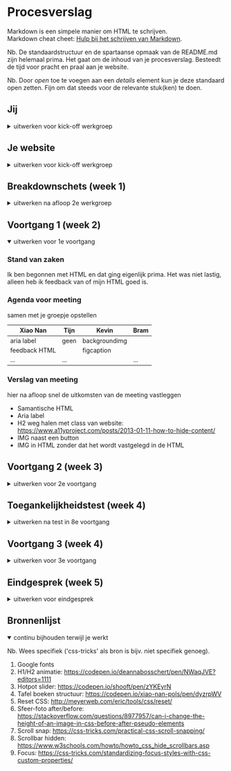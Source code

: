 # Procesverslag
Markdown is een simpele manier om HTML te schrijven.  
Markdown cheat cheet: [Hulp bij het schrijven van Markdown](https://github.com/adam-p/markdown-here/wiki/Markdown-Cheatsheet).

Nb. De standaardstructuur en de spartaanse opmaak van de README.md zijn helemaal prima. Het gaat om de inhoud van je procesverslag. Besteedt de tijd voor pracht en praal aan je website.

Nb. Door *open* toe te voegen aan een *details* element kun je deze standaard open zetten. Fijn om dat steeds voor de relevante stuk(ken) te doen.





## Jij

<details>
<summary>uitwerken voor kick-off werkgroep</summary>

### Auteur:
Xiao Nan Pols

#### Je startniveau:
Rood

#### Je focus:
Responsive. Om mijzelf uit te dagen wil ik ook elementen toevoegen van de surface plane. Maar als hoofdoel is Responsive. 
 
</details>





## Je website

<details>
<summary>uitwerken voor kick-off werkgroep</summary>

### Je opdracht:
https://yuanhotpot.com
Ik zou graag een paar design aanpassingen willen doen. Bijvoorbeeld: De header heeft geen content, daar wil ik de titel naar verplaatsen. 

#### Screenshot(s) van de eerste pagina (small screen): 
Home
<img src="images/home.jpg" width="375px" alt="Home">

#### Screenshot(s) van de tweede pagina (small screen):
Menu
<img src="images/menu.jpg" width="375px" alt="Menu">
 
</details>



## Breakdownschets (week 1)

<details>
<summary>uitwerken na afloop 2e werkgroep</summary>

### de hele pagina: 
<img src="images/breakdown-1.jpg" width="375px" alt="breakdown van de hele pagina">

### dynamisch deel: 
<img src="images/breakdown-2.jpg" width="375px" alt="breakdown van een dynamisch deel">

<!-- ### wellicht nog een dynamisch deel (bijv filter): 
<img src="images/dummy-plaatje.jpg" width="375px" alt="breakdown van nog een dynamisch deel"> -->

</details>





## Voortgang 1 (week 2)

<details open>
<summary>uitwerken voor 1e voortgang</summary>

### Stand van zaken
Ik ben begonnen met HTML en dat ging eigenlijk prima. Het was niet lastig,
alleen heb ik feedback van of mijn HTML goed is. 


### Agenda voor meeting
samen met je groepje opstellen

| Xiao Nan       | Tijn               | Kevin        | Bram             |
| ---            | ---                | ---          | ---              |
| aria label     | geen               | backgroundimg|                  |
| feedback HTML  |                    | figcaption   |                  |
| ...            | ...                |              | ...              |


### Verslag van meeting
hier na afloop snel de uitkomsten van de meeting vastleggen

- Samantische HTML
- Aria label
- H2 weg halen met class van website: https://www.a11yproject.com/posts/2013-01-11-how-to-hide-content/
- IMG naast een button
- IMG in HTML zonder dat het wordt vastgelegd in de HTML

</details>





## Voortgang 2 (week 3)

<details>
<summary>uitwerken voor 2e voortgang</summary>

### Stand van zaken
Het stijlen van mijn HTML gaat goed. Ik had een paar vragen, maar die werden opgelost tijdens de les.


### Agenda voor meeting
samen met je groepje opstellen

| Xiao Nan       | Tijn               | Kevin        | Bram             |
| ---            | ---                | ---          | ---              |
| slider boven   |                    | responsive   | toevoegen slider |
| randje foto    | ...                | hamburgermenu| ...              |
| js + aanspreke | ...                |              | ...              |

### Verslag van meeting
hier na afloop snel de uitkomsten van de meeting vastleggen

- Ik kreeg antwoorden op mijn vragen en was begonnen met het toepassen ervan. 

</details>





## Toegankelijkheidstest (week 4)

<details>
<summary>uitwerken na test in 8e voortgang</summary>

### Bevindingen
Lijst met je bevindingen die in de test naar voren kwamen:

#### Tunnel vissie
Focus raak je kwijt, hamburgermenu moet je zoeken om hem goed te kunnen zien. Kleuren vallen wel op

Oplossing: Icons groter doen voor voorbeeld hamburgermenu probleem


#### Wazig met staar
Effect van plaatjes gaan weg. Tekst in zwart zie je niet, wit zie je ook niet maar is wel wat duidelijker

Effectere plaatjes als gebruiker instelt als hij deze beperking heeft.


#### Vlekjes met Spongebob
Je ziet zowat niks. Je ziet wel een titel. Maar voor de rest zie je niet. Als je een afbeelding hebt met veel kleur, is dat best heftig. 

Spongebob alleen: Tekst groter maken


#### Concentratie probleem
Opvallende dingen die je wel, maar tekst bijvoorbeeld zie je niet

Oplossing: tekst groter maken


#### Voice over
Over het algemeen werkt mijn site goed met een voice over. Alleen leest hij niet het menu bij het openklap menu.
Voice over die praat Nederlands en Engels door elkaar. Engels is wel met de goede stem. Maar het is evengoed verwarrend maar dat komt omdat mijn laptop Nederlands is. 

Oplossing: Keydown bij openklap menu

#### Tab
Tab toets werkt goed. Alleen moet je 6x tabben om uit de nav te gaan. Dit komt door het menu. 

Oplossing: Keydown, maar dan blijf je in menu en gaat hij niet weg.

</details>





## Voortgang 3 (week 4)

<details>
<summary>uitwerken voor 3e voortgang</summary>

### Stand van zaken
Ik heb niet verder gewerkt aan de website van donderdag tot vrijdag.


### Agenda voor meeting
samen met je groepje opstellen

| Xiao Nan       | Tijn               | Kevin        | Bram             |
| ---            | ---                | ---          | ---              |
| JS             |                    | foto         | @media           |
| foto           |                    |              |                  |
| ...            | ...                | ...          | ...              |


### Verslag van meeting
hier na afloop snel de uitkomsten van de meeting vastleggen

- Docent gaf antwoord op mijn vragen en ga die verwerken in mijn website
- Rubric bekijken
- Verder werken aan website
- ...

</details>





## Eindgesprek (week 5)

<details>
<summary>uitwerken voor eindgesprek</summary>

### Stand van zaken
Over het algemeen ging het goed. Met behulp van de lessen en student assistentes kon ik mijn website helemaal voor elkaar krijgen. 

### Screenshot(s)
<img src="images/eindresultaat.png" width="375px" alt="Home">

</details>





## Bronnenlijst

<details open>
<summary>continu bijhouden terwijl je werkt</summary>

Nb. Wees specifiek ('css-tricks' als bron is bijv. niet specifiek genoeg).

1. Google fonts
2. H1/H2 animatie: https://codepen.io/deannabosschert/pen/NWaqJVE?editors=1111
3. Hotpot slider: https://codepen.io/shooft/pen/zYKEyrN
4. Tafel boeken structuur: https://codepen.io/xiao-nan-pols/pen/dyzrpWV
5. Reset CSS: http://meyerweb.com/eric/tools/css/reset/ 
6. Sfeer-foto after/before: https://stackoverflow.com/questions/8977957/can-i-change-the-height-of-an-image-in-css-before-after-pseudo-elements
7. Scroll snap: https://css-tricks.com/practical-css-scroll-snapping/
8. Scrollbar hidden: https://www.w3schools.com/howto/howto_css_hide_scrollbars.asp
9. Focus:  https://css-tricks.com/standardizing-focus-styles-with-css-custom-properties/

</details>